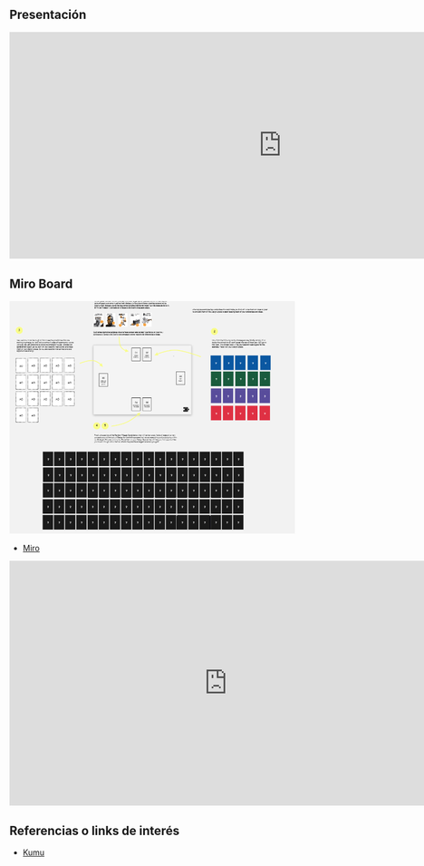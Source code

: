 
## Presentación

<iframe src="https://docs.google.com/presentation/d/e/2PACX-1vRbXBoZVTThiXDqx18sCW9sX8gyKd7rudLpw0l5OaFNGfvjSOwEMwciVP7SEke1xe_er3Z0mx6t8yPl/embed?start=false&loop=false&delayms=3000" frameborder="0" width="960" height="400" allowfullscreen="true" mozallowfullscreen="true" webkitallowfullscreen="true"></iframe>

## Miro Board
![](assets/presentaciones-7908cc22.png)
- [Miro](https://miro.com/app/board/uXjVPS4rR0w=/?share_link_id=77041739743)


<iframe width="768" height="432" src="https://miro.com/app/live-embed/uXjVPSAhpV4=/?moveToViewport=-2527,-1371,2980,2757&embedId=92235798379" frameborder="0" scrolling="no" allowfullscreen></iframe>


## Referencias o links de interés
- [Kumu](https://kumu.io/)

